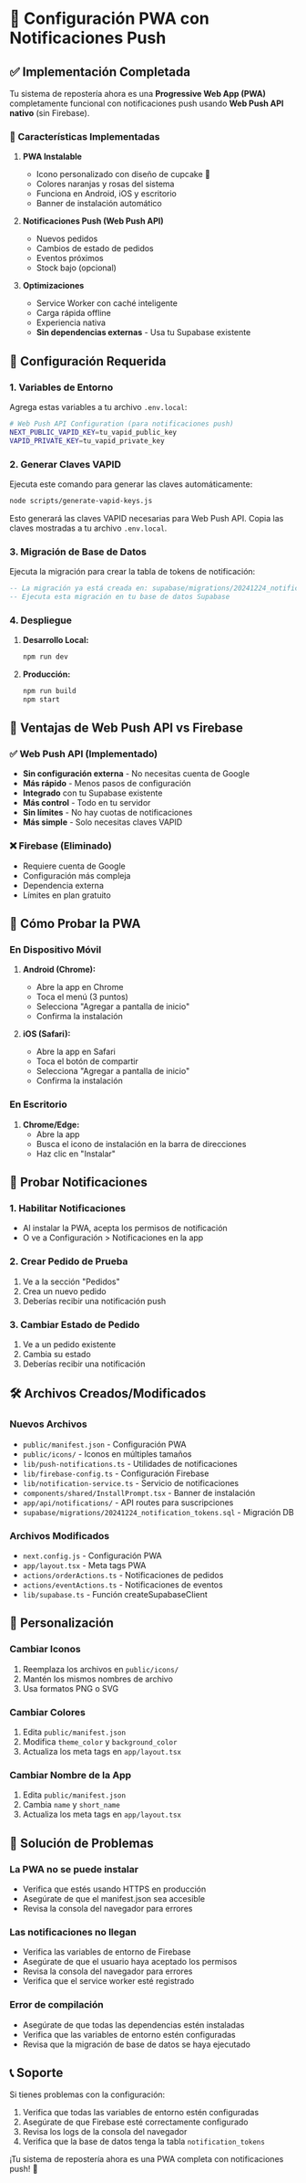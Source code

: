 # 🚀 Configuración PWA con Notificaciones Push

## ✅ Implementación Completada

Tu sistema de repostería ahora es una **Progressive Web App (PWA)** completamente funcional con notificaciones push usando **Web Push API nativo** (sin Firebase).

### 🎯 Características Implementadas

1. **PWA Instalable**
   - Icono personalizado con diseño de cupcake 🍰
   - Colores naranjas y rosas del sistema
   - Funciona en Android, iOS y escritorio
   - Banner de instalación automático

2. **Notificaciones Push (Web Push API)**
   - Nuevos pedidos
   - Cambios de estado de pedidos
   - Eventos próximos
   - Stock bajo (opcional)

3. **Optimizaciones**
   - Service Worker con caché inteligente
   - Carga rápida offline
   - Experiencia nativa
   - **Sin dependencias externas** - Usa tu Supabase existente

## 🔧 Configuración Requerida

### 1. Variables de Entorno

Agrega estas variables a tu archivo `.env.local`:

```bash
# Web Push API Configuration (para notificaciones push)
NEXT_PUBLIC_VAPID_KEY=tu_vapid_public_key
VAPID_PRIVATE_KEY=tu_vapid_private_key
```

### 2. Generar Claves VAPID

Ejecuta este comando para generar las claves automáticamente:

```bash
node scripts/generate-vapid-keys.js
```

Esto generará las claves VAPID necesarias para Web Push API. Copia las claves mostradas a tu archivo `.env.local`.

### 3. Migración de Base de Datos

Ejecuta la migración para crear la tabla de tokens de notificación:

```sql
-- La migración ya está creada en: supabase/migrations/20241224_notification_tokens.sql
-- Ejecuta esta migración en tu base de datos Supabase
```

### 4. Despliegue

1. **Desarrollo Local:**
   ```bash
   npm run dev
   ```

2. **Producción:**
   ```bash
   npm run build
   npm start
   ```

## 🎉 **Ventajas de Web Push API vs Firebase**

### ✅ **Web Push API (Implementado)**
- **Sin configuración externa** - No necesitas cuenta de Google
- **Más rápido** - Menos pasos de configuración
- **Integrado** con tu Supabase existente
- **Más control** - Todo en tu servidor
- **Sin límites** - No hay cuotas de notificaciones
- **Más simple** - Solo necesitas claves VAPID

### ❌ **Firebase (Eliminado)**
- Requiere cuenta de Google
- Configuración más compleja
- Dependencia externa
- Límites en plan gratuito

## 📱 Cómo Probar la PWA

### En Dispositivo Móvil

1. **Android (Chrome):**
   - Abre la app en Chrome
   - Toca el menú (3 puntos)
   - Selecciona "Agregar a pantalla de inicio"
   - Confirma la instalación

2. **iOS (Safari):**
   - Abre la app en Safari
   - Toca el botón de compartir
   - Selecciona "Agregar a pantalla de inicio"
   - Confirma la instalación

### En Escritorio

1. **Chrome/Edge:**
   - Abre la app
   - Busca el icono de instalación en la barra de direcciones
   - Haz clic en "Instalar"

## 🔔 Probar Notificaciones

### 1. Habilitar Notificaciones
- Al instalar la PWA, acepta los permisos de notificación
- O ve a Configuración > Notificaciones en la app

### 2. Crear Pedido de Prueba
1. Ve a la sección "Pedidos"
2. Crea un nuevo pedido
3. Deberías recibir una notificación push

### 3. Cambiar Estado de Pedido
1. Ve a un pedido existente
2. Cambia su estado
3. Deberías recibir una notificación

## 🛠️ Archivos Creados/Modificados

### Nuevos Archivos
- `public/manifest.json` - Configuración PWA
- `public/icons/` - Iconos en múltiples tamaños
- `lib/push-notifications.ts` - Utilidades de notificaciones
- `lib/firebase-config.ts` - Configuración Firebase
- `lib/notification-service.ts` - Servicio de notificaciones
- `components/shared/InstallPrompt.tsx` - Banner de instalación
- `app/api/notifications/` - API routes para suscripciones
- `supabase/migrations/20241224_notification_tokens.sql` - Migración DB

### Archivos Modificados
- `next.config.js` - Configuración PWA
- `app/layout.tsx` - Meta tags PWA
- `actions/orderActions.ts` - Notificaciones de pedidos
- `actions/eventActions.ts` - Notificaciones de eventos
- `lib/supabase.ts` - Función createSupabaseClient

## 🎨 Personalización

### Cambiar Iconos
1. Reemplaza los archivos en `public/icons/`
2. Mantén los mismos nombres de archivo
3. Usa formatos PNG o SVG

### Cambiar Colores
1. Edita `public/manifest.json`
2. Modifica `theme_color` y `background_color`
3. Actualiza los meta tags en `app/layout.tsx`

### Cambiar Nombre de la App
1. Edita `public/manifest.json`
2. Cambia `name` y `short_name`
3. Actualiza los meta tags en `app/layout.tsx`

## 🚨 Solución de Problemas

### La PWA no se puede instalar
- Verifica que estés usando HTTPS en producción
- Asegúrate de que el manifest.json sea accesible
- Revisa la consola del navegador para errores

### Las notificaciones no llegan
- Verifica las variables de entorno de Firebase
- Asegúrate de que el usuario haya aceptado los permisos
- Revisa la consola del navegador para errores
- Verifica que el service worker esté registrado

### Error de compilación
- Asegúrate de que todas las dependencias estén instaladas
- Verifica que las variables de entorno estén configuradas
- Revisa que la migración de base de datos se haya ejecutado

## 📞 Soporte

Si tienes problemas con la configuración:

1. Verifica que todas las variables de entorno estén configuradas
2. Asegúrate de que Firebase esté correctamente configurado
3. Revisa los logs de la consola del navegador
4. Verifica que la base de datos tenga la tabla `notification_tokens`

¡Tu sistema de repostería ahora es una PWA completa con notificaciones push! 🎉
